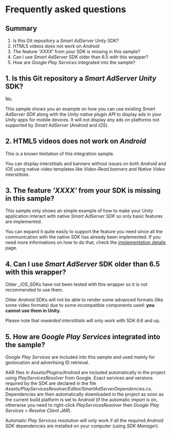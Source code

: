 # Frequently asked questions

## Summary

1. Is this Git repository a _Smart AdServer Unity_ SDK?
2. HTML5 videos does not work on _Android_
3. The feature _'XXXX'_ from your SDK is missing in this sample?
4. Can I use _Smart AdServer_ SDK older than 6.5 with this wrapper?
5. How are _Google Play Services_ integrated into the sample?

## 1. Is this Git repository a _Smart AdServer Unity_ SDK?

No.

This sample shows you an example on how you can use existing _Smart AdServer SDK_ along with the _Unity native plugin API_ to display ads in your _Unity_ apps for mobile devices. It will not display any ads on platforms not supported by _Smart AdServer_ (_Android_ and _iOS_).

## 2. HTML5 videos does not work on _Android_

This is a known limitation of this integration sample.

You can display interstitials and banners without issues on both _Android_ and _iOS_ using native video templates like _Video-Read banners_ and _Native Video interstitials_.

## 3. The feature _'XXXX'_ from your SDK is missing in this sample?

This sample only shows an simple example of how to make your _Unity_ application interact with native _Smart AdServer SDK_ so only basic features are implemented.

You can expand it quite easily to support the feature you need since all the communication with the native SDK has already been implemented. If you need more informations on how to do that, check the [implementation details](implementation.md) page.

## 4. Can I use _Smart AdServer_ SDK older than 6.5 with this wrapper?

Older _iOS_SDKs have not been tested with this wrapper so it is not recommended to use them.

Older _Android_ SDKs will not be able to render some advanced formats (like some video formats) due to some incompatible components used: **you cannot use them in Unity**.

Please note that _rewarded interstitials_ will only work with SDK 6.6 and up.

## 5. How are _Google Play Services_ integrated into the sample?

_Google Play Services_ are included into this sample and used mainly for geolocation and advertising ID retrieval.

AAR files in _Assets/Plugins/Android_ are included automatically in the project using _PlayServicesResolver_ from Google. Exact services and versions required by the SDK are declared in the file _Assets/PlayServicesResolver/Editor/SmartAdServerDependencies.cs_. Dependencies are then automatically downloaded in the project as soon as the current build platform is set to _Android_ (if the automatic import is on, otherwise you need to right-click _PlayServicesResolver_ then _Google Play Services_ > _Resolve Client JAR_).

Automatic _Play Services_ resolution will only work if all the required _Android SDK_ dependencies are installed on your computer (using _SDK Manager_).
